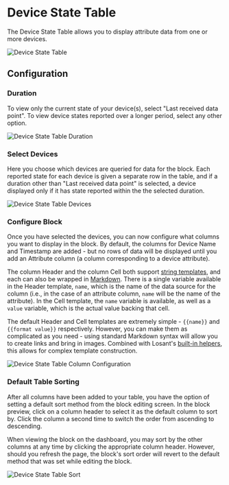 # Device State Table

The Device State Table allows you to display attribute data from one or more devices.

![Device State Table](/images/dashboards/device-state-table-example.png "Device State Table")

## Configuration

### Duration

To view only the current state of your device(s), select "Last received data point". To view device states reported over a longer period, select any other option.

![Device State Table Duration](/images/dashboards/device-state-table-duration.png "Device State Table Duration")

### Select Devices

Here you choose which devices are queried for data for the block. Each reported state for each device is given a separate row in the table, and if a duration other than "Last received data point" is selected, a device displayed only if it has state reported within the the selected duration.

![Device State Table Devices](/images/dashboards/device-state-table-block-data.png "Device State Table Devices")

### Configure Block

Once you have selected the devices, you can now configure what columns you want to display in the block. By default, the columns for Device Name and Timestamp are added - but no rows of data will be displayed until you add an Attribute column (a column corresponding to a device attribute).

The column Header and the column Cell both support [string templates](/workflows/accessing-payload-data/#string-templates), and each can also be wrapped in [Markdown](http://commonmark.org/help/). There is a single variable available in the Header template, `name`, which is the name of the data source for the column (i.e., in the case of an attribute column, `name` will be the name of the attribute).  In the Cell template, the `name` variable is available, as well as a `value` variable, which is the actual value backing that cell.

The default Header and Cell templates are extremely simple - `{{name}}` and `{{format value}}` respectively. However, you can make them as complicated as you need - using standard Markdown syntax will allow you to create links and bring in images. Combined with Losant's [built-in helpers](/workflows/accessing-payload-data/#conditional-block-helpers), this allows for complex template construction.

![Device State Table Column Configuration](/images/dashboards/device-state-table-column-config.png "Device State Table Column Configuration")

### Default Table Sorting

After all columns have been added to your table, you have the option of setting a default sort method from the block editing screen. In the block preview, click on a column header to select it as the default column to sort by. Click the column a second time to switch the order from ascending to descending.

When viewing the block on the dashboard, you may sort by the other columns at any time by clicking the appropriate column header. However, should you refresh the page, the block's sort order will revert to the default method that was set while editing the block.

![Device State Table Sort](/images/dashboards/device-state-table-sort.png "Device State Table Sort")
